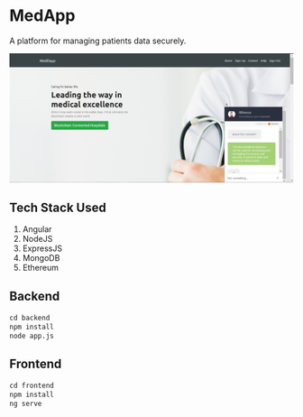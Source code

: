 # MedApp

A platform for managing patients data securely.

![](image.png)

## Tech Stack Used

1. Angular
2. NodeJS
3. ExpressJS
4. MongoDB
5. Ethereum

## Backend

```
cd backend
npm install
node app.js
```

## Frontend

```
cd frontend
npm install
ng serve
```
